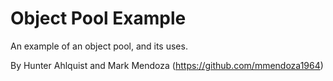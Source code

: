 # Object Pool Example
An example of an object pool, and its uses.

By Hunter Ahlquist and Mark Mendoza (https://github.com/mmendoza1964)
